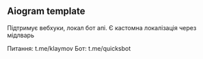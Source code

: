 ## Aiogram template


Підтримує вебхуки, локал бот апі. Є кастомна локалізація через мідлварь

Питання: t.me/klaymov Бот: t.me/quicksbot